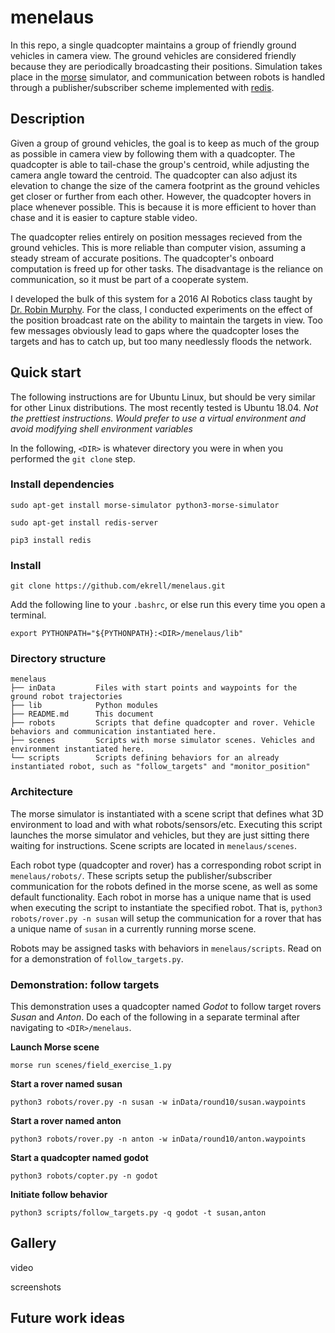 # menelaus

In this repo, a single quadcopter maintains a group of friendly ground vehicles in camera view. 
The ground vehicles are considered friendly because they are periodically broadcasting their positions.
Simulation takes place in the [morse](https://www.openrobots.org/morse/doc/stable/morse.html) simulator,
and communication between robots is handled through a publisher/subscriber scheme implemented with [redis](https://redis.io/). 

## Description

Given a group of ground vehicles, the goal is to keep as much of the group as possible in camera view by following them with a quadcopter.
The quadcopter is able to tail-chase the group's centroid, while adjusting the camera angle toward the centroid. 
The quadcopter can also adjust its elevation to change the size of the camera footprint as the ground vehicles get closer or further from each other.
However, the quadcopter hovers in place whenever possible. 
This is because it is more efficient to hover than chase and it is easier to capture stable video.

The quadcopter relies entirely on position messages recieved from the ground vehicles.
This is more reliable than computer vision, assuming a steady stream of accurate positions. 
The quadcopter's onboard computation is freed up for other tasks. 
The disadvantage is the reliance on communication, so it must be part of a cooperate system. 

I developed the bulk of this system for a 2016 AI Robotics class taught by [Dr. Robin Murphy](https://engineering.tamu.edu/cse/profiles/rmurphy.html).
For the class, I conducted experiments on the effect of the position broadcast rate on the ability to maintain the targets in view. 
Too few messages obviously lead to gaps where the quadcopter loses the targets and has to catch up, but too many needlessly floods the network. 

## Quick start

The following instructions are for Ubuntu Linux, but should be very similar for other Linux distributions. 
The most recently tested is Ubuntu 18.04. _Not the prettiest instructions. 
Would prefer to use a virtual environment and avoid modifying shell environment variables_

In the following, `<DIR>` is whatever directory you were in when you performed the `git clone` step. 

### Install dependencies

    sudo apt-get install morse-simulator python3-morse-simulator

    sudo apt-get install redis-server

    pip3 install redis

### Install

    git clone https://github.com/ekrell/menelaus.git

 Add the following line to your `.bashrc`, or else run this every time you open a terminal.

    export PYTHONPATH="${PYTHONPATH}:<DIR>/menelaus/lib"

### Directory structure

	menelaus           
	├── inData         Files with start points and waypoints for the ground robot trajectories
	├── lib            Python modules
	├── README.md      This document
	├── robots         Scripts that define quadcopter and rover. Vehicle behaviors and communication instantiated here.
	├── scenes         Scripts with morse simulator scenes. Vehicles and environment instantiated here. 
	└── scripts        Scripts defining behaviors for an already instantiated robot, such as "follow_targets" and "monitor_position"

### Architecture

The morse simulator is instantiated with a scene script that defines what 3D environment to load and with what robots/sensors/etc. 
Executing this script launches the morse simulator and vehicles, but they are just sitting there waiting for instructions. 
Scene scripts are located in `menelaus/scenes`. 

Each robot type (quadcopter and rover) has a corresponding robot script in `menelaus/robots/`. 
These scripts setup the publisher/subscriber communication for the robots defined in the morse scene,
as well as some default functionality. Each robot in morse has a unique name that is used when 
executing the script to instantiate the specified robot. That is, `python3 robots/rover.py -n susan` will
setup the communication for a rover that has a unique name of `susan` in a currently running morse scene. 

Robots may be assigned tasks with behaviors in `menelaus/scripts`. Read on for a demonstration of `follow_targets.py`. 

### Demonstration: follow targets

This demonstration uses a quadcopter named _Godot_ to follow target rovers _Susan_ and _Anton_. 
Do each of the following in a separate terminal after navigating to `<DIR>/menelaus`. 

**Launch Morse scene**

    morse run scenes/field_exercise_1.py

**Start a rover named susan**

    python3 robots/rover.py -n susan -w inData/round10/susan.waypoints

**Start a rover named anton**

    python3 robots/rover.py -n anton -w inData/round10/anton.waypoints

**Start a quadcopter named godot**

    python3 robots/copter.py -n godot

**Initiate follow behavior**

    python3 scripts/follow_targets.py -q godot -t susan,anton

## Gallery

video

screenshots

## Future work ideas



